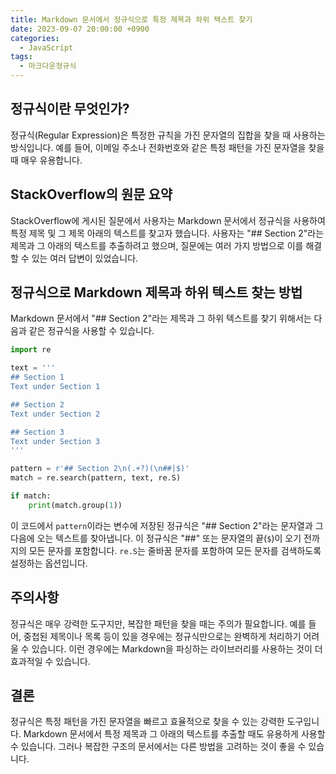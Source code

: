 ```yaml
---
title: Markdown 문서에서 정규식으로 특정 제목과 하위 텍스트 찾기
date: 2023-09-07 20:00:00 +0900
categories:
  - JavaScript
tags:
  - 마크다운정규식
---
```


## 정규식이란 무엇인가?

정규식(Regular Expression)은 특정한 규칙을 가진 문자열의 집합을 찾을 때 사용하는 방식입니다. 예를 들어, 이메일 주소나 전화번호와 같은 특정 패턴을 가진 문자열을 찾을 때 매우 유용합니다.

## StackOverflow의 원문 요약

StackOverflow에 게시된 질문에서 사용자는 Markdown 문서에서 정규식을 사용하여 특정 제목 및 그 제목 아래의 텍스트를 찾고자 했습니다. 사용자는 "## Section 2"라는 제목과 그 아래의 텍스트를 추출하려고 했으며, 질문에는 여러 가지 방법으로 이를 해결할 수 있는 여러 답변이 있었습니다.

## 정규식으로 Markdown 제목과 하위 텍스트 찾는 방법

Markdown 문서에서 "## Section 2"라는 제목과 그 하위 텍스트를 찾기 위해서는 다음과 같은 정규식을 사용할 수 있습니다.

```python
import re

text = '''
## Section 1
Text under Section 1

## Section 2
Text under Section 2

## Section 3
Text under Section 3
'''

pattern = r'## Section 2\n(.+?)(\n##|$)'
match = re.search(pattern, text, re.S)

if match:
    print(match.group(1))
```

이 코드에서 `pattern`이라는 변수에 저장된 정규식은 "## Section 2"라는 문자열과 그 다음에 오는 텍스트를 찾아냅니다. 이 정규식은 "##" 또는 문자열의 끝(`$`)이 오기 전까지의 모든 문자를 포함합니다. `re.S`는 줄바꿈 문자를 포함하여 모든 문자를 검색하도록 설정하는 옵션입니다.

## 주의사항

정규식은 매우 강력한 도구지만, 복잡한 패턴을 찾을 때는 주의가 필요합니다. 예를 들어, 중첩된 제목이나 목록 등이 있을 경우에는 정규식만으로는 완벽하게 처리하기 어려울 수 있습니다. 이런 경우에는 Markdown을 파싱하는 라이브러리를 사용하는 것이 더 효과적일 수 있습니다.

## 결론

정규식은 특정 패턴을 가진 문자열을 빠르고 효율적으로 찾을 수 있는 강력한 도구입니다. Markdown 문서에서 특정 제목과 그 아래의 텍스트를 추출할 때도 유용하게 사용할 수 있습니다. 그러나 복잡한 구조의 문서에서는 다른 방법을 고려하는 것이 좋을 수 있습니다.